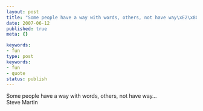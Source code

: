 ```yaml
---
layout: post
title: "Some people have a way with words, others, not have way\xE2\x80\xA6"
date: 2007-06-12
published: true
meta: {}

keywords:
- fun
type: post
keywords:
- fun
- quote
status: publish
---
```

Some people have a way with words, others, not have way&#8230;<br />Steve Martin
